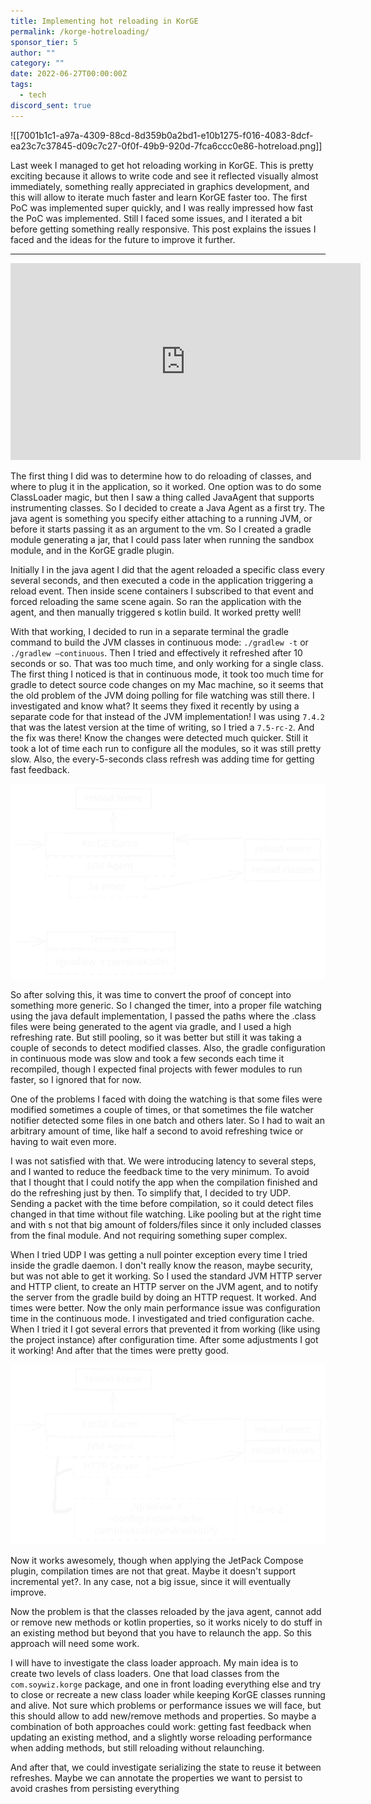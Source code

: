 ```yaml
---
title: Implementing hot reloading in KorGE
permalink: /korge-hotreloading/
sponsor_tier: 5
author: ""
category: ""
date: 2022-06-27T00:00:00Z
tags:
  - tech
discord_sent: true
---
```

![[7001b1c1-a97a-4309-88cd-8d359b0a2bd1-e10b1275-f016-4083-8dcf-ea23c7c37845-d09c7c27-0f0f-49b9-920d-7fca6ccc0e86-hotreload.png]]

Last week I managed to get hot reloading working in KorGE. This is pretty exciting because it allows to write code and
see it reflected visually almost immediately, something really appreciated in graphics development, and this will allow
to iterate much faster and learn KorGE faster too. The first PoC was implemented super quickly, and I was really
impressed how fast the PoC was implemented. Still I faced some issues, and I iterated a bit before getting something
really responsive. This post explains the issues I faced and the ideas for the future to improve it further.

---

<iframe width="560" height="315" src="https://www.youtube.com/embed/cEbONN41Sa0" title="YouTube video player" frameborder="0" allow="accelerometer; autoplay; clipboard-write; encrypted-media; gyroscope; picture-in-picture" allowfullscreen></iframe>

The first thing I did was to determine how to do reloading of classes, and where to plug it in the application, so it
worked. One option was to do some ClassLoader magic, but then I saw a thing called JavaAgent that supports
instrumenting classes. So I decided to create a Java Agent as a first try. The java agent is something you specify
either attaching to a running JVM, or before it starts passing it as an argument to the vm. So I created a gradle
module generating a jar, that I could pass later when running the sandbox module, and in the KorGE gradle plugin.

Initially I in the java agent I did that the agent reloaded a specific class every several seconds, and then executed a
code in the application triggering a reload event. Then inside scene containers I subscribed to that event and forced
reloading the same scene again. So ran the application with the agent, and then manually triggered s kotlin build. It
worked pretty well!

With that working, I decided to run in a separate terminal the gradle command to build the JVM classes in continuous
mode: `./gradlew -t` or `./gradlew —continuous`. Then I tried and effectively it refreshed after 10 seconds or so. That
was too much time, and only working for a single class. The first thing I noticed is that in continuous mode, it took
too much time for gradle to detect source code changes on my Mac machine, so it seems that the old problem of the JVM
doing polling for file watching was still there. I investigated and know what? It seems they fixed it recently by using
a separate code for that instead of the JVM implementation! I was using `7.4.2` that was the latest version at the
time of writing, so I tried a `7.5-rc-2`. And the fix was there! Know the changes were detected much quicker. Still it
took a lot of time each run to configure all the modules, so it was still pretty slow. Also, the every-5-seconds class
refresh was adding time for getting fast feedback.

![](/images/7001b1c1-a97a-4309-88cd-8d359b0a2bd1-9e2ac398-ff1f-4666-849b-b3773ba30628-i-hotreload-hotreload1.svg)

So after solving this, it was time to convert the proof of concept into something more generic. So I changed the timer,
into a proper file watching using the java default implementation, I passed the paths where the .class files were
being generated to the agent via gradle, and I used a high refreshing rate. But still pooling, so it was better but
still it was taking a couple of seconds to detect modified classes. Also, the gradle configuration in continuous mode
was slow and took a few seconds each time it recompiled, though I expected final projects with fewer modules to run
faster, so I ignored that for now.

One of the problems I faced with doing the watching is that some files were modified sometimes a couple of times, or
that sometimes the file watcher notifier detected some files in one batch and others later. So I had to wait an
arbitrary amount of time, like half a second to avoid refreshing twice or having to wait even more.

I was not satisfied with that. We were introducing latency to several steps, and I wanted to reduce the feedback time
to the very minimum. To avoid that I thought that I could notify the app when the compilation finished and do the
refreshing just by then. To simplify that, I decided to try UDP. Sending a packet with the time before compilation, so
it could detect files changed in that time without file watching. Like pooling but at the right time and with s not
that big amount of folders/files since it only included classes from the final module. And not requiring something
super complex.

When I tried UDP I was getting a null pointer exception every time I tried inside the gradle daemon. I don't really
know the reason, maybe security, but was not able to get it working. So I used the standard JVM HTTP server and HTTP
client, to create an HTTP server on the JVM agent, and to notify the server from the gradle build by doing an HTTP
request. It worked. And times were better. Now the only main performance issue was configuration time in the continuous
mode. I investigated and tried configuration cache. When I tried it I got several errors that prevented it from
working (like using the project instance) after configuration time. After some adjustments I got it working! And after
that the times were pretty good.

![](/images/7001b1c1-a97a-4309-88cd-8d359b0a2bd1-8948487b-ea7d-4f65-bbda-f5e12100a27d-i-hotreload-hotreload2.svg)

Now it works awesomely, though when applying the JetPack Compose plugin, compilation times are not that great. Maybe it
doesn't support incremental yet?. In any case, not a big issue, since it will eventually improve.

Now the problem is that the classes reloaded by the java agent, cannot add or remove new methods or kotlin properties,
so it works nicely to do stuff in an existing method but beyond that you have to relaunch the app. So this approach
will need some work.

I will have to investigate the class loader approach. My main idea is to create two levels of class loaders. One that
load classes from the `com.soywiz.korge` package, and one in front loading everything else and try to close or recreate
a new class loader while keeping KorGE classes running and alive. Not sure which problems or performance issues we
will face, but this should allow to add new/remove methods and properties. So maybe a combination of both approaches
could work: getting fast feedback when updating an existing method, and a slightly worse reloading performance when
adding methods, but still reloading without relaunching.

And after that, we could investigate serializing the state to reuse it between refreshes. Maybe we can annotate the
properties we want to persist to avoid crashes from persisting everything
